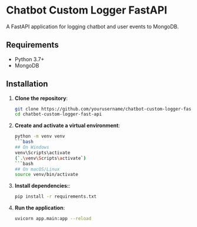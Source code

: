 # Chatbot Custom Logger FastAPI

A FastAPI application for logging chatbot and user events to MongoDB.

## Requirements

- Python 3.7+
- MongoDB

## Installation

1. **Clone the repository**:

   ```bash
   git clone https://github.com/yourusername/chatbot-custom-logger-fast-api.git
   cd chatbot-custom-logger-fast-api
2. **Create and activate a virtual environment**:
    ```bash
    python -m venv venv
    ```bash
    ## On Windows
    venv\Scripts\activate
    (`.\venv\Scripts\activate`)
    ```bash
    ## On macOS/Linux
    source venv/bin/activate
3. **Install dependencies:**:
    ```bash
    pip install -r requirements.txt
4. **Run the application**:
     ```bash
    uvicorn app.main:app --reload